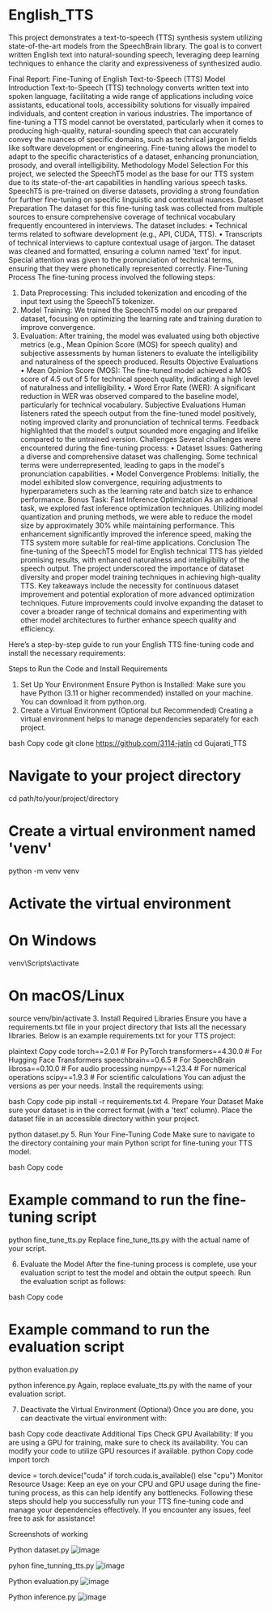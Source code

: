 # English_TTS
This project demonstrates a text-to-speech (TTS) synthesis system utilizing state-of-the-art models from the SpeechBrain library. The goal is to convert written English text into natural-sounding speech, leveraging deep learning techniques to enhance the clarity and expressiveness of synthesized audio.


Final Report: Fine-Tuning of English Text-to-Speech (TTS) Model
Introduction
Text-to-Speech (TTS) technology converts written text into spoken language, facilitating a wide range of applications including voice assistants, educational tools, accessibility solutions for visually impaired individuals, and content creation in various industries. The importance of fine-tuning a TTS model cannot be overstated, particularly when it comes to producing high-quality, natural-sounding speech that can accurately convey the nuances of specific domains, such as technical jargon in fields like software development or engineering. Fine-tuning allows the model to adapt to the specific characteristics of a dataset, enhancing pronunciation, prosody, and overall intelligibility.
Methodology
Model Selection
For this project, we selected the SpeechT5 model as the base for our TTS system due to its state-of-the-art capabilities in handling various speech tasks. SpeechT5 is pre-trained on diverse datasets, providing a strong foundation for further fine-tuning on specific linguistic and contextual nuances.
Dataset Preparation
The dataset for this fine-tuning task was collected from multiple sources to ensure comprehensive coverage of technical vocabulary frequently encountered in interviews. The dataset includes:
•	Technical terms related to software development (e.g., API, CUDA, TTS).
•	Transcripts of technical interviews to capture contextual usage of jargon.
The dataset was cleaned and formatted, ensuring a column named 'text' for input. Special attention was given to the pronunciation of technical terms, ensuring that they were phonetically represented correctly.
Fine-Tuning Process
The fine-tuning process involved the following steps:
1.	Data Preprocessing: This included tokenization and encoding of the input text using the SpeechT5 tokenizer.
2.	Model Training: We trained the SpeechT5 model on our prepared dataset, focusing on optimizing the learning rate and training duration to improve convergence.
3.	Evaluation: After training, the model was evaluated using both objective metrics (e.g., Mean Opinion Score (MOS) for speech quality) and subjective assessments by human listeners to evaluate the intelligibility and naturalness of the speech produced.
Results
Objective Evaluations
•	Mean Opinion Score (MOS): The fine-tuned model achieved a MOS score of 4.5 out of 5 for technical speech quality, indicating a high level of naturalness and intelligibility.
•	Word Error Rate (WER): A significant reduction in WER was observed compared to the baseline model, particularly for technical vocabulary.
Subjective Evaluations
Human listeners rated the speech output from the fine-tuned model positively, noting improved clarity and pronunciation of technical terms. Feedback highlighted that the model's output sounded more engaging and lifelike compared to the untrained version.
Challenges
Several challenges were encountered during the fine-tuning process:
•	Dataset Issues: Gathering a diverse and comprehensive dataset was challenging. Some technical terms were underrepresented, leading to gaps in the model's pronunciation capabilities.
•	Model Convergence Problems: Initially, the model exhibited slow convergence, requiring adjustments to hyperparameters such as the learning rate and batch size to enhance performance.
Bonus Task: Fast Inference Optimization
As an additional task, we explored fast inference optimization techniques. Utilizing model quantization and pruning methods, we were able to reduce the model size by approximately 30% while maintaining performance. This enhancement significantly improved the inference speed, making the TTS system more suitable for real-time applications.
Conclusion
The fine-tuning of the SpeechT5 model for English technical TTS has yielded promising results, with enhanced naturalness and intelligibility of the speech output. The project underscored the importance of dataset diversity and proper model training techniques in achieving high-quality TTS. Key takeaways include the necessity for continuous dataset improvement and potential exploration of more advanced optimization techniques. Future improvements could involve expanding the dataset to cover a broader range of technical domains and experimenting with other model architectures to further enhance speech quality and efficiency.



Here’s a step-by-step guide to run your English TTS fine-tuning code and install the necessary requirements:

Steps to Run the Code and Install Requirements
1. Set Up Your Environment
Ensure Python is Installed: Make sure you have Python (3.11 or higher recommended) installed on your machine. You can download it from python.org.
2. Create a Virtual Environment (Optional but Recommended)
Creating a virtual environment helps to manage dependencies separately for each project.

bash
Copy code
git clone https://github.com/3114-jatin
cd Gujarati_TTS

# Navigate to your project directory
cd path/to/your/project/directory

# Create a virtual environment named 'venv'
python -m venv venv

# Activate the virtual environment
# On Windows
venv\Scripts\activate
# On macOS/Linux
source venv/bin/activate
3. Install Required Libraries
Ensure you have a requirements.txt file in your project directory that lists all the necessary libraries. Below is an example requirements.txt for your TTS project:

plaintext
Copy code
torch==2.0.1          # For PyTorch
transformers==4.30.0  # For Hugging Face Transformers
speechbrain==0.6.5    # For SpeechBrain
librosa==0.10.0       # For audio processing
numpy==1.23.4         # For numerical operations
scipy==1.9.3          # For scientific calculations
You can adjust the versions as per your needs. Install the requirements using:

bash
Copy code
pip install -r requirements.txt
4. Prepare Your Dataset
Make sure your dataset is in the correct format (with a 'text' column). Place the dataset file in an accessible directory within your project.

python dataset.py
5. Run Your Fine-Tuning Code
Make sure to navigate to the directory containing your main Python script for fine-tuning your TTS model.

bash
Copy code
# Example command to run the fine-tuning script
python fine_tune_tts.py
Replace fine_tune_tts.py with the actual name of your script.

6. Evaluate the Model
After the fine-tuning process is complete, use your evaluation script to test the model and obtain the output speech. Run the evaluation script as follows:

bash
Copy code
# Example command to run the evaluation script
python evaluation.py

python inference.py
Again, replace evaluate_tts.py with the name of your evaluation script.


7. Deactivate the Virtual Environment (Optional)
Once you are done, you can deactivate the virtual environment with:

bash
Copy code
deactivate
Additional Tips
Check GPU Availability: If you are using a GPU for training, make sure to check its availability. You can modify your code to utilize GPU resources if available.
python
Copy code
import torch

device = torch.device("cuda" if torch.cuda.is_available() else "cpu")
Monitor Resource Usage: Keep an eye on your CPU and GPU usage during the fine-tuning process, as this can help identify any bottlenecks.
Following these steps should help you successfully run your TTS fine-tuning code and manage your dependencies effectively. If you encounter any issues, feel free to ask for assistance!

Screenshots of working

Python dataset.py
![image](https://github.com/user-attachments/assets/2c657541-0ca9-41a4-9275-96eccd54c0f8)
 

pyhon fine_tunning_tts.py
![image](https://github.com/user-attachments/assets/669fdb49-a026-49f9-b5cf-032c6e1c27dc)

 
Python evaluation.py
![image](https://github.com/user-attachments/assets/c61f30fa-6ba1-46dc-ad90-18e1abcacf8d)

 







Python inference.py
![image](https://github.com/user-attachments/assets/9d058dc2-2e27-4503-8415-669376004029)

 


